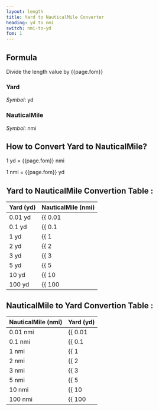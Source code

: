 ```yaml
---
layout: length
title: Yard to NauticalMile Converter
heading: yd to nmi
switch: nmi-to-yd
fom: 1
---
```


## Formula
Divide the length value by {{page.fom}}

### Yard
*Symbol*: yd

### NauticalMile
*Symbol*: nmi

## How to Convert Yard to NauticalMile?
1 yd = {{page.fom}} nmi

1 nmi = {{page.fom}} yd

## Yard to NauticalMile Convertion Table :

| Yard (yd) | NauticalMile (nmi) |
| ---- | ---- |
| 0.01 yd | {{ 0.01 | divided_by: page.fom | round: 5 }} nmi |
| 0.1 yd | {{ 0.1 | divided_by: page.fom | round: 5 }} nmi |
| 1 yd | {{ 1 | divided_by: page.fom | round: 5 }} nmi |
| 2 yd | {{ 2 | divided_by: page.fom | round: 5 }} nmi |
| 3 yd | {{ 3 | divided_by: page.fom | round: 5 }} nmi |
| 5 yd | {{ 5 | divided_by: page.fom | round: 5 }} nmi |
| 10 yd | {{ 10 | divided_by: page.fom | round: 5 }} nmi |
| 100 yd | {{ 100 | divided_by: page.fom | round: 5 }} nmi |

## NauticalMile to Yard Convertion Table :

| NauticalMile (nmi) | Yard (yd) |
| ---- | ---- |
| 0.01 nmi | {{ 0.01 | times: page.fom | round: 5 }} yd |
| 0.1 nmi | {{ 0.1 | times: page.fom | round: 5 }} yd |
| 1 nmi | {{ 1 | times: page.fom | round: 5 }} yd |
| 2 nmi | {{ 2 | times: page.fom | round: 5 }} yd |
| 3 nmi | {{ 3 | times: page.fom | round: 5 }} yd |
| 5 nmi | {{ 5 | times: page.fom | round: 5 }} yd |
| 10 nmi | {{ 10 | times: page.fom | round: 5 }} yd |
| 100 nmi | {{ 100 | times: page.fom | round: 5 }} yd |

<script>
selectInput[6].selected = true
selectOutput[10].selected = true
</script>
